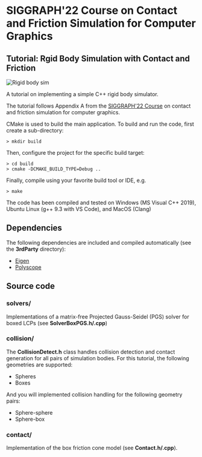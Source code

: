 # SIGGRAPH'22 Course on Contact and Friction Simulation for Computer Graphics

## Tutorial: Rgid Body Simulation with Contact and Friction


![Rigid body sim](https://siggraphcontact.github.io/assets/images/rigidbodysim_sshot1.png "Rigid body sim")

A tutorial on implementing a simple C++ rigid body simulator.

The tutorial follows Appendix A from the [SIGGRAPH'22 Course](https://siggraphcontact.github.io/) on contact and friction simulation for computer graphics.

CMake is used to build the main application.  To build and run the code, first create a sub-directory: 

```    
> mkdir build
```

Then, configure the project for the specific build target:

```
> cd build
> cmake -DCMAKE_BUILD_TYPE=Debug ..
```

Finally, compile using your favorite build tool or IDE, e.g.
```
> make
```

The code has been compiled and tested on Windows (MS Visual C++ 2019), Ubuntu Linux (g++ 9.3 with VS Code), and MacOS (Clang)


## Dependencies

The following dependencies are included and compiled automatically (see the **3rdParty** directory):

 * [Eigen](https://eigen.tuxfamily.org/)
 * [Polyscope](https://github.com/nmwsharp/polyscope)

## Source code

### solvers/

Implementations of a matrix-free Projected Gauss-Seidel (PGS) solver for boxed LCPs (see **SolverBoxPGS.h/.cpp**)

### collision/

The **CollisionDetect.h** class handles collision detection and contact generation for all pairs of simulation bodies. For this tutorial, the following geometries are supported:
 * Spheres
 * Boxes

And you will implemented collision handling for the following geometry pairs:
  * Sphere-sphere
  * Sphere-box
  
### contact/

Implementation of the box friction cone model (see **Contact.h/.cpp**).
